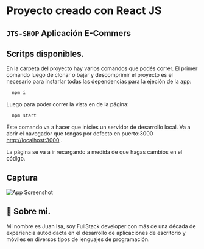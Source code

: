 
# Proyecto creado con React JS
## `JTS-SHOP` Aplicación E-Commers
## Scritps disponibles.

En la carpeta del proyecto hay varios comandos que podés correr. 
El primer comando luego de clonar o bajar y descomprimir el proyecto es el necesario para instarlar todas las dependencias para la ejeción de la app:

```bash
  npm i
```
Luego para poder correr la vista en de la página:

```bash
  npm start
```

Este comando va a hacer que inicies un servidor de desarrollo local.
Va a abrir el navegador que tengas por defecto en puerto:3000 [http://localhost:3000](http://localhost:3000) .

La página se va a ir recargando a medida de que hagas cambios en el código.

## Captura

![App Screenshot](https://i.postimg.cc/7YK5Z3Rx/Captura.png)


## 🚀 Sobre mi.
Mi nombre es Juan Isa, soy FullStack developer con más de una década de experiencia 
autodidacta en el desarrollo de aplicaciones de escritorio y móviles en diversos tipos de lenguajes de programación.

